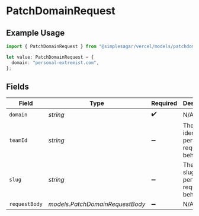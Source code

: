 # PatchDomainRequest

## Example Usage

```typescript
import { PatchDomainRequest } from "@simplesagar/vercel/models/patchdomainop.js";

let value: PatchDomainRequest = {
  domain: "personal-extremist.com",
};
```

## Fields

| Field                                                    | Type                                                     | Required                                                 | Description                                              |
| -------------------------------------------------------- | -------------------------------------------------------- | -------------------------------------------------------- | -------------------------------------------------------- |
| `domain`                                                 | *string*                                                 | :heavy_check_mark:                                       | N/A                                                      |
| `teamId`                                                 | *string*                                                 | :heavy_minus_sign:                                       | The Team identifier to perform the request on behalf of. |
| `slug`                                                   | *string*                                                 | :heavy_minus_sign:                                       | The Team slug to perform the request on behalf of.       |
| `requestBody`                                            | *models.PatchDomainRequestBody*                          | :heavy_minus_sign:                                       | N/A                                                      |